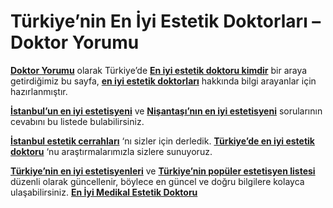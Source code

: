 # Türkiye’nin En İyi Estetik Doktorları – Doktor Yorumu

[**Doktor Yorumu**](https://doktoryorumu.com/) olarak Türkiye’de [**En iyi estetik doktoru kimdir**](https://doktoryorumu.com/2-en-iyi-turkiye-estetik-doktoru/) bir araya getirdiğimiz bu sayfa, [**en iyi estetik doktorları**](https://doktoryorumu.com/2-en-iyi-turkiye-estetik-doktoru/) hakkında bilgi arayanlar için hazırlanmıştır.  

[**İstanbul’un en iyi estetisyeni**](https://doktoryorumu.com/2-en-iyi-turkiye-estetik-doktoru/) ve [**Nişantaşı’nın en iyi estetisyeni**](https://doktoryorumu.com/2-en-iyi-turkiye-estetik-doktoru/) sorularının cevabını bu listede bulabilirsiniz.  

[**İstanbul estetik cerrahları**](https://doktoryorumu.com/2-en-iyi-turkiye-estetik-doktoru/) ‘nı sizler için derledik. [**Türkiye’de en iyi estetik doktoru**](https://doktoryorumu.com/2-en-iyi-turkiye-estetik-doktoru/) ‘nu araştırmalarımızla sizlere sunuyoruz.

[**Türkiye’nin en iyi estetisyenleri**](https://doktoryorumu.com/2-en-iyi-turkiye-estetik-doktoru/) ve [**Türkiye’nin popüler estetisyen listesi**](https://doktoryorumu.com/2-en-iyi-turkiye-estetik-doktoru/) düzenli olarak güncellenir, böylece en güncel ve doğru bilgilere kolayca ulaşabilirsiniz. [**En İyi Medikal Estetik Doktoru**](https://doktoryorumu.com/2-en-iyi-turkiye-estetik-doktoru/)
